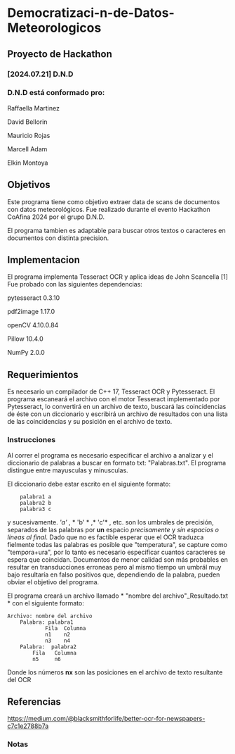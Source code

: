 # Democratizaci-n-de-Datos-Meteorologicos
##	Proyecto de Hackathon
###  [2024.07.21]	D.N.D
###	D.N.D está conformado pro:
Raffaella Martinez

David Bellorin

Mauricio Rojas

Marcell Adam

Elkin Montoya

##	Objetivos
Este programa tiene como objetivo extraer data de scans de documentos con datos meteorológicos. Fue realizado durante el evento Hackathon CoAfina 2024 por el grupo D.N.D.

El programa tambien es adaptable para buscar otros textos o caracteres en documentos con distinta precision.

##	Implementacion
El programa implementa Tesseract OCR y aplica ideas de John Scancella [1]
Fue probado con las siguientes dependencias:

  pytesseract  0.3.10 
  
  pdf2image    1.17.0 
  
  openCV       4.10.0.84 
  
  Pillow       10.4.0 
  
  NumPy        2.0.0
	
##	Requerimientos
Es necesario un compilador de C++ 17, Tesseract OCR y Pytesseract. El programa escaneará el archivo con el motor Tesseract implementado por Pytesseract, lo convertirá en un archivo de texto, buscará las coincidencias de éste con un diccionario y escribirá un archivo de resultados con una lista de las coincidencias y su posición en el archivo de texto.

### Instrucciones

Al correr el programa es necesario especificar el archivo a analizar y el diccionario de palabras a buscar en formato txt: "Palabras.txt". El programa distingue entre mayusculas y minusculas.

El diccionario debe estar escrito en el siguiente formato:

		palabra1 a
		palabra2 b
		palabra3 c
  
y sucesivamente. *'a'* , * 'b' * ,* 'c'* , etc. son los umbrales de precisión, separados de las palabras por **un** espacio *precisamente* y *sin espacios o lineas al final*. Dado que no es factible esperar que el OCR traduzca fielmente todas las palabras es posible que "temperatura", se capture como "temp*o*ra+ura", por lo tanto es necesario especificar cuantos caracteres se espera que coincidan. Documentos de menor calidad son más probables en resultar en transducciones erroneas pero al mismo tiempo un umbrál muy bajo resultaría en falso positivos que, dependiendo de la palabra, pueden obviar el objetivo del programa. 

El programa creará un archivo llamado * "nombre del archivo"_Resultado.txt * con el siguiente formato:

	Archivo: nombre del archivo
		Palabra: palabra1
	    		Fila  Columna
        		n1    n2
       			n3    n4
  		Palabra:  palabra2
			Fila   Columna
			n5     n6   

Donde los números **nx** son las posiciones en el archivo de texto resultante del OCR

##	Referencias

https://medium.com/@blacksmithforlife/better-ocr-for-newspapers-c7c1e2788b7a

### Notas

